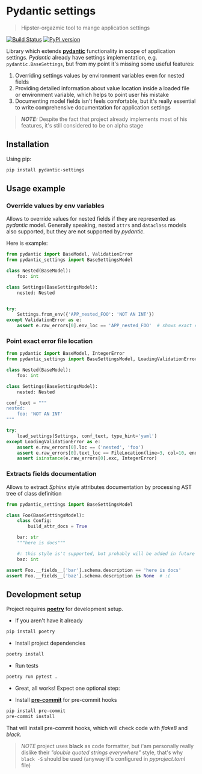 # Pydantic settings
> Hipster-orgazmic tool to mange application settings

[![Build Status](https://travis-ci.com/danields761/pydantic-settings.svg?branch=master)](https://travis-ci.com/danields761/pydantic-settings)
[![PyPI version](https://badge.fury.io/py/pydantic-settings.svg)](https://badge.fury.io/py/pydantic-settings)

Library which extends [**pydantic**](https://github.com/samuelcolvin/pydantic) functionality in scope of application settings. *Pydantic* already have settings
implementation, e.g. `pydantic.BaseSettings`, but from my point it's missing some useful features:

1. Overriding settings values by environment variables even for nested fields
2. Providing detailed information about value location inside a loaded file or environment variable, which helps to point user his mistake
3. Documenting model fields isn't feels comfortable, but it's really essential to write comprehensive documentation for application settings

> **_NOTE:_** Despite the fact that project already implements most of his features, it's still considered to be on alpha stage

## Installation

Using pip:

```sh
pip install pydantic-settings
```

## Usage example

### Override values by env variables

Allows to override values for nested fields if they are represented as *pydantic* model. Generally speaking, nested `attrs` and `dataclass` models also supported, but they are not supported by *pydantic*. 

Here is example:

```python
from pydantic import BaseModel, ValidationError
from pydantic_settings import BaseSettingsModel

class Nested(BaseModel):
    foo: int

class Settings(BaseSettingsModel):
    nested: Nested


try:
    Settings.from_env({'APP_nested_FOO': 'NOT AN INT'})
except ValidationError as e:
    assert e.raw_errors[0].env_loc == 'APP_nested_FOO'  # shows exact env variable name
```

### Point exact error file location

```python
from pydantic import BaseModel, IntegerError
from pydantic_settings import BaseSettingsModel, LoadingValidationError, load_settings, FileLocation

class Nested(BaseModel):
    foo: int

class Settings(BaseSettingsModel):
    nested: Nested

conf_text = """
nested:
    foo: 'NOT AN INT'
"""

try:
    load_settings(Settings, conf_text, type_hint='yaml')
except LoadingValidationError as e:
    assert e.raw_errors[0].loc == ('nested', 'foo')
    assert e.raw_errors[0].text_loc == FileLocation(line=3, col=10, end_line=3, end_col=22)
    assert isinstance(e.raw_errors[0].exc, IntegerError)

```


### Extracts fields documentation

Allows to extract *Sphinx* style attributes documentation by processing AST tree of class definition

```python
from pydantic_settings import BaseSettingsModel

class Foo(BaseSettingsModel):
    class Config:
        build_attr_docs = True

    bar: str
    """here is docs"""

    #: this style is't supported, but probably will be added in future
    baz: int

assert Foo.__fields__['bar'].schema.description == 'here is docs'
assert Foo.__fields__['baz'].schema.description is None  # :(
```

## Development setup

Project requires [**poetry**](https://github.com/sdispater/poetry) for development setup.

* If you aren't have it already

```sh
pip install poetry
``` 

* Install project dependencies

```sh
poetry install
```

* Run tests

```sh
poetry run pytest .
```

* Great, all works! Expect one optional step:

* Install [**pre-commit**](https://github.com/pre-commit/pre-commit) for pre-commit hooks

```sh
pip install pre-commit
pre-commit install
```

That will install pre-commit hooks, which will check code with *flake8* and *black*.

> *NOTE* project uses **black** as code formatter, but i'am personally really dislike their
> *"double quoted strings everywhere"* style, that's why `black -S` should be used (anyway it's configured in *pyproject.toml* file)  